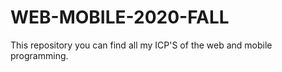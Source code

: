 # WEB-MOBILE-2020-FALL
This repository you can find all my ICP'S  of the web and mobile programming.
